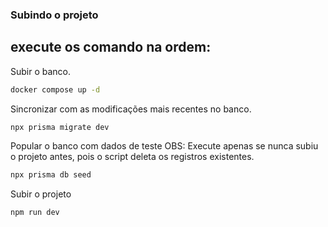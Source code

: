 ### Subindo o projeto
execute os comando na ordem:
---------------

Subir o banco.
```bash
docker compose up -d
```

Sincronizar com as modificações mais recentes no banco.
```bash
npx prisma migrate dev
```

Popular o banco com dados de teste
OBS: Execute apenas se nunca subiu o projeto antes, pois o script deleta os registros existentes.
```bash
npx prisma db seed
```

Subir o projeto
```bash
npm run dev
```